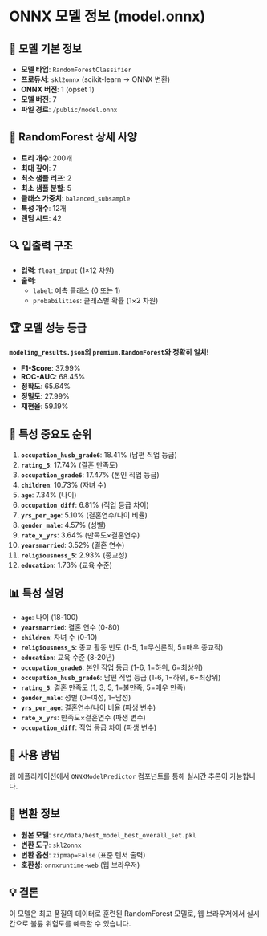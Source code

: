 # ONNX 모델 정보 (model.onnx)

## 🎯 **모델 기본 정보**
- **모델 타입**: `RandomForestClassifier`
- **프로듀서**: `skl2onnx` (scikit-learn → ONNX 변환)
- **ONNX 버전**: 1 (opset 1)
- **모델 버전**: 7
- **파일 경로**: `/public/model.onnx`

## 🌳 **RandomForest 상세 사양**
- **트리 개수**: 200개
- **최대 깊이**: 7
- **최소 샘플 리프**: 2
- **최소 샘플 분할**: 5
- **클래스 가중치**: `balanced_subsample`
- **특성 개수**: 12개
- **랜덤 시드**: 42

## 🔍 **입출력 구조**
- **입력**: `float_input` (1×12 차원)
- **출력**: 
  - `label`: 예측 클래스 (0 또는 1)
  - `probabilities`: 클래스별 확률 (1×2 차원)

## 🏆 **모델 성능 등급**
**`modeling_results.json`의 `premium.RandomForest`와 정확히 일치!**

- **F1-Score**: 37.99%
- **ROC-AUC**: 68.45%
- **정확도**: 65.64%
- **정밀도**: 27.99%
- **재현율**: 59.19%

## 🎯 **특성 중요도 순위**
1. **`occupation_husb_grade6`**: 18.41% (남편 직업 등급)
2. **`rating_5`**: 17.74% (결혼 만족도)
3. **`occupation_grade6`**: 17.47% (본인 직업 등급)
4. **`children`**: 10.73% (자녀 수)
5. **`age`**: 7.34% (나이)
6. **`occupation_diff`**: 6.81% (직업 등급 차이)
7. **`yrs_per_age`**: 5.10% (결혼연수/나이 비율)
8. **`gender_male`**: 4.57% (성별)
9. **`rate_x_yrs`**: 3.64% (만족도×결혼연수)
10. **`yearsmarried`**: 3.52% (결혼 연수)
11. **`religiousness_5`**: 2.93% (종교성)
12. **`education`**: 1.73% (교육 수준)

## 📊 **특성 설명**
- **`age`**: 나이 (18-100)
- **`yearsmarried`**: 결혼 연수 (0-80)
- **`children`**: 자녀 수 (0-10)
- **`religiousness_5`**: 종교 활동 빈도 (1-5, 1=무신론적, 5=매우 종교적)
- **`education`**: 교육 수준 (8-20년)
- **`occupation_grade6`**: 본인 직업 등급 (1-6, 1=하위, 6=최상위)
- **`occupation_husb_grade6`**: 남편 직업 등급 (1-6, 1=하위, 6=최상위)
- **`rating_5`**: 결혼 만족도 (1, 3, 5, 1=불만족, 5=매우 만족)
- **`gender_male`**: 성별 (0=여성, 1=남성)
- **`yrs_per_age`**: 결혼연수/나이 비율 (파생 변수)
- **`rate_x_yrs`**: 만족도×결혼연수 (파생 변수)
- **`occupation_diff`**: 직업 등급 차이 (파생 변수)

## 🚀 **사용 방법**
웹 애플리케이션에서 `ONNXModelPredictor` 컴포넌트를 통해 실시간 추론이 가능합니다.

## 📝 **변환 정보**
- **원본 모델**: `src/data/best_model_best_overall_set.pkl`
- **변환 도구**: `skl2onnx`
- **변환 옵션**: `zipmap=False` (표준 텐서 출력)
- **호환성**: `onnxruntime-web` (웹 브라우저)

## 💡 **결론**
이 모델은 최고 품질의 데이터로 훈련된 RandomForest 모델로, 웹 브라우저에서 실시간으로 불륜 위험도를 예측할 수 있습니다.
